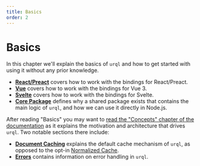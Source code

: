 ```yaml
---
title: Basics
order: 2
---
```


# Basics

In this chapter we'll explain the basics of `urql` and how to get started with using it without any
prior knowledge.

- [**React/Preact**](./react-preact.md) covers how to work with the bindings for React/Preact.
- [**Vue**](./vue.md) covers how to work with the bindings for Vue 3.
- [**Svelte**](./Svelte.md) covers how to work with the bindings for Svelte.
- [**Core Package**](./core-package.md) defines why a shared package exists that contains the main
  logic of `urql`, and how we can use it directly in Node.js.

After reading "Basics" you may want to [read the "Concepts" chapter of the
documentation](../concepts/README.md) as it explains the motivation and architecture that drives
`urql`. Two notable sections there include:

- [**Document Caching**](../concepts/document-caching.md) explains the default cache mechanism of `urql`, as opposed to the opt-in
  [Normalized Cache](../graphcache/normalized-caching.md).
- [**Errors**](../concepts/errors.md) contains information on error handling in `urql`.
